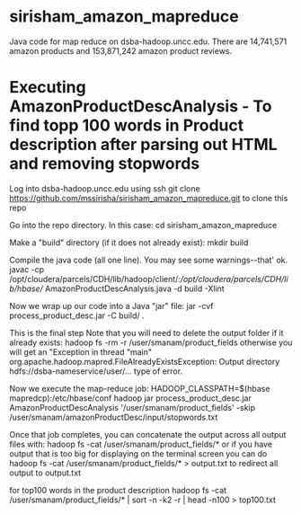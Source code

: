 # sirisham_amazon_mapreduce
Java code for map reduce on dsba-hadoop.uncc.edu. There are 14,741,571 amazon products and 153,871,242 amazon product reviews.

# Executing AmazonProductDescAnalysis - To find topp 100 words in Product description after parsing out HTML and removing stopwords
 

Log into dsba-hadoop.uncc.edu using ssh
git clone https://github.com/mssirisha/sirisham_amazon_mapreduce.git to clone this repo

Go into the repo directory. In this case: cd sirisham_amazon_mapreduce

Make a "build" directory (if it does not already exist): mkdir build

Compile the java code (all one line). You may see some warnings--that' ok. 
javac -cp /opt/cloudera/parcels/CDH/lib/hadoop/client/*:/opt/cloudera/parcels/CDH/lib/hbase/* AmazonProductDescAnalysis.java -d build -Xlint

Now we wrap up our code into a Java "jar" file: jar -cvf process_product_desc.jar -C build/ .

This is the final step
Note that you will need to delete the output folder if it already exists: 
hadoop fs -rm -r /user/smanam/product_fields 
otherwise you will get an "Exception in thread "main" org.apache.hadoop.mapred.FileAlreadyExistsException: Output directory hdfs://dsba-nameservice/user/... type of error.

Now we execute the map-reduce job: 
HADOOP_CLASSPATH=$(hbase mapredcp):/etc/hbase/conf hadoop jar process_product_desc.jar AmazonProductDescAnalysis '/user/smanam/product_fields' -skip /user/smanam/amazonProductDesc/input/stopwords.txt


Once that job completes, you can concatenate the output across all output files with: hadoop fs -cat /user/smanam/product_fields/* or if you have output that is too big for displaying on the terminal screen you can do 
hadoop fs -cat /user/smanam/product_fields/* > output.txt 
to redirect all output to output.txt

for top100 words in the product description
hadoop fs -cat /user/smanam/product_fields/* | sort -n -k2 -r | head -n100 > top100.txt
